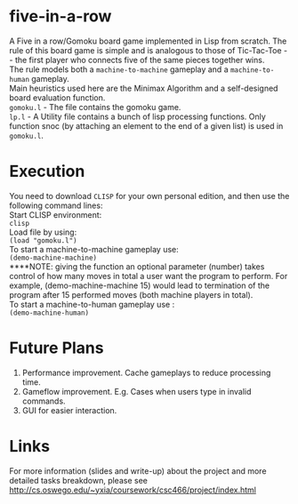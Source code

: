 # five-in-a-row
A Five in a row/Gomoku board game implemented in Lisp from scratch. The rule of this board game is simple and is analogous to those of 
Tic-Tac-Toe -- the first player who connects five of the same pieces together wins. </br> 
The rule models both a `machine-to-machine` gameplay and a `machine-to-human` gameplay.</br>
Main heuristics used here are the Minimax Algorithm and a self-designed board evaluation function. </br>
`gomoku.l` - The file contains the gomoku game. </br>
`lp.l` - A Utility file contains a bunch of lisp processing functions. Only function snoc (by attaching an element to the end of a given list)
is used in `gomoku.l`. </br>

# Execution
You need to download `CLISP` for your own personal edition, and then use the following command lines: <br>
Start CLISP environment: <br>
`clisp` </br>
Load file by using: </br>
`(load "gomoku.l")` </br>
To start a machine-to-machine gameplay use: </br>
`(demo-machine-machine)` </br>
****NOTE: </em> giving the function an optional parameter (number) takes control of how many moves in total a user want the program to perform.
For example, (demo-machine-machine 15) would lead to termination of the program after 15 performed moves (both machine players in total). </br>
To start a machine-to-human gameplay use :</br>
`(demo-machine-human)`</br>

# Future Plans
1. Performance improvement. Cache gameplays to reduce processing time.</br>
2. Gameflow improvement. E.g. Cases when users type in invalid commands. </br>
3. GUI for easier interaction. </br>

# Links
For more information (slides and write-up) about the project and more detailed tasks breakdown, 
please see http://cs.oswego.edu/~yxia/coursework/csc466/project/index.html
